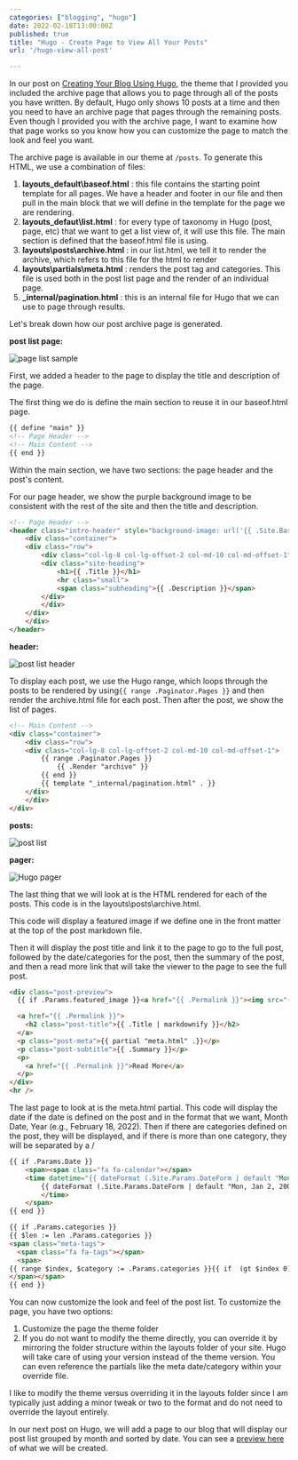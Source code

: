 ```yaml
---
categories: ["blogging", "hugo"]
date: 2022-02-18T13:00:00Z
published: true
title: "Hugo - Create Page to View All Your Posts"
url: '/hugo-view-all-post'

---
```


In our post on [Creating Your Blog Using Hugo](/create-blog-with-hugo), the theme that I provided you included the archive page that allows you to page through all of the posts you have written. By default, Hugo only shows 10 posts at a time and then you need to have an archive page that pages through the remaining posts. Even though I provided you with the archive page, I want to examine how that page works so you know how you can customize the page to match the look and feel you want.

<!--more-->

The archive page is available in our theme at `/posts`. To generate this HTML, we use a combination of files:

1. **layouts\_default\baseof.html** : this file contains the starting point template for all pages. We have a header and footer in our file and then pull in the main block that we will define in the template for the page we are rendering.
1. **layouts\_defaut\list.html** : for every type of taxonomy in Hugo (post, page, etc) that we want to get a list view of, it will use this file. The main section is defined that the baseof.html file is using.
1. **layouts\posts\archive.html** : in our list.html, we tell it to render the archive, which refers to this file for the html to render
1. **layouts\partials\meta.html** : renders the post tag and categories. This file is used both in the post list page and the render of an individual page.
1. **_internal/pagination.html** : this is an internal file for Hugo that we can use to page through results.

Let's break down how our post archive page is generated.

**post list page:**

![page list sample](/images/hugo/post-list/post-list-page.png)

First, we added a header to the page to display the title and description of the page.

The first thing we do is define the main section to reuse it in our baseof.html page.

```html
{{ define "main" }}
<!-- Page Header -->
<!-- Main Content -->
{{ end }}
```

Within the main section, we have two sections:  the page header and the post's content.

For our page header, we show the purple background image to be consistent with the rest of the site and then the title and description.

```html
<!-- Page Header -->
<header class="intro-header" style="background-image: url('{{ .Site.BaseURL }}{{ .Site.Params.defaultHeaderImage }}')">
    <div class="container">
    <div class="row">
        <div class="col-lg-8 col-lg-offset-2 col-md-10 col-md-offset-1">
        <div class="site-heading">
            <h1>{{ .Title }}</h1>
            <hr class="small">
            <span class="subheading">{{ .Description }}</span>
        </div>
        </div>
    </div>
    </div>
</header>
```

**header:**

![post list header](/images/hugo/post-list/header.png)

To display each post, we use the Hugo range, which loops through the posts to be rendered by using`{{ range .Paginator.Pages }}` and then render the archive.html file for each post. Then after the post, we show the list of pages.

```html
<!-- Main Content -->
<div class="container">
    <div class="row">
    <div class="col-lg-8 col-lg-offset-2 col-md-10 col-md-offset-1">
        {{ range .Paginator.Pages }}
            {{ .Render "archive" }}
        {{ end }}
        {{ template "_internal/pagination.html" . }}
    </div>
    </div>
</div>
```

**posts:**

![post list](/images/hugo/post-list/posts.png)

**pager:**

![Hugo pager](/images/hugo/post-list/pager.png)

The last thing that we will look at is the HTML rendered for each of the posts. This code is in the layouts\posts\archive.html.

This code will display a featured image if we define one in the front matter at the top of the post markdown file.

Then it will display the post title and link it to the page to go to the full post, followed by the date/categories for the post, then the summary of the post, and then a read more link that will take the viewer to the page to see the full post.

```html
<div class="post-preview">
  {{ if .Params.featured_image }}<a href="{{ .Permalink }}"><img src="{{ .Params.featured_image }}"></a>{{ end }}

  <a href="{{ .Permalink }}">
    <h2 class="post-title">{{ .Title | markdownify }}</h2>
  </a>
  <p class="post-meta">{{ partial "meta.html" .}}</p>
  <p class="post-subtitle">{{ .Summary }}</p>
  <p>
    <a href="{{ .Permalink }}">Read More</a>
  </p>
</div>
<hr />
```

The last page to look at is the meta.html partial. This code will display the date if the date is defined on the post and in the format that we want, Month Date, Year (e.g., February 18, 2022). Then if there are categories defined on the post, they will be displayed, and if there is more than one category, they will be separated by a /

```html
{{ if .Params.Date }}
    <span><span class="fa fa-calendar"></span>
    <time datetime="{{ dateFormat (.Site.Params.DateForm | default "Mon, Jan 2, 2006") .Date }}">
        {{ dateFormat (.Site.Params.DateForm | default "Mon, Jan 2, 2006") .Date }}
        </time>
    </span>
{{ end }}

{{ if .Params.categories }}
{{ $len := len .Params.categories }}
<span class="meta-tags">
  <span class="fa fa-tags"></span>
  <span>
{{ range $index, $category := .Params.categories }}{{ if  (gt $index 0) }} / {{ end }}{{.}}{{ end }}
</span></span>
{{ end }}
```

You can now customize the look and feel of the post list. To customize the page, you have two options:

1. Customize the page the theme folder
1. If you do not want to modify the theme directly, you can override it by mirroring the folder structure within the layouts folder of your site. Hugo will take care of using your version instead of the theme version. You can even reference the partials like the meta date/category within your override file.

I like to modify the theme versus overriding it in the layouts folder since I am typically just adding a minor tweak or two to the format and do not need to override the layout entirely.

In our next post on Hugo, we will add a page to our blog that will display our post list grouped by month and sorted by date. You can see a [preview here](/posts/monthview/) of what we will be created.
